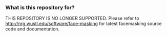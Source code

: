 ### What is this repository for? ###
THIS REPOSITORY IS NO LONGER SUPPORTED.
Please refer to http://nrg.wustl.edu/software/face-masking for latest facemasking source code and documentation.

